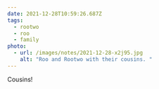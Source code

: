 ```yaml
---
date: 2021-12-28T10:59:26.687Z
tags:
  - rootwo
  - roo
  - family
photo:
  - url: /images/notes/2021-12-28-x2j95.jpg
    alt: "Roo and Rootwo with their cousins. "
---
```

Cousins! 
